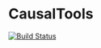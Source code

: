 # CausalTools

[![Build Status](https://github.com/egonzato/CausalTools.jl/actions/workflows/CI.yml/badge.svg?branch=master)](https://github.com/egonzato/CausalTools.jl/actions/workflows/CI.yml?query=branch%3Amaster)
